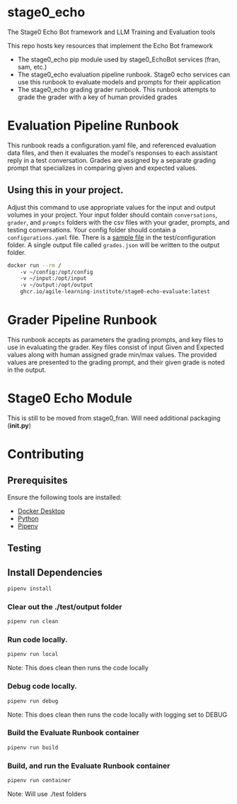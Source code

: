 # stage0_echo
The Stage0 Echo Bot framework and LLM Training and Evaluation tools

This repo hosts key resources that implement the Echo Bot framework
- The stage0_echo pip module used by stage0_EchoBot services (fran, sam, etc.)
- The stage0_echo evaluation pipeline runbook. Stage0 echo services can use this runbook to evaluate models and prompts for their application
- The stage0_echo grading grader runbook. This runbook attempts to grade the grader with a key of human provided grades

# Evaluation Pipeline Runbook
This runbook reads a configuration.yaml file, and referenced evaluation data files, and then it evaluates
the model's responses to each assistant reply in a test conversation. Grades are assigned by a separate grading prompt
that specializes in comparing given and expected values. 

## Using this in your project. 
Adjust this command to use appropriate values for the input and output volumes in your project. Your input folder should contain ``conversations``, ``grader``, and ``prompts`` folders with the csv files with your grader, prompts, and testing conversations. Your config folder should contain a ``configurations.yaml`` file. There is a [sample file](./test/configuration/configuration.yaml) in the test/configuration folder. A single output file called ``grades.json`` will be written to the output folder.
```bash
docker run --rm /
    -v ~/config:/opt/config
    -v ~/input:/opt/input
    -v ~/output:/opt/output
    ghcr.io/agile-learning-institute/stage0-echo-evaluate:latest
```

# Grader Pipeline Runbook
This runbook accepts as parameters the grading prompts, and key files to use in evaluating the grader. Key files consist of input Given and Expected values along with human assigned grade min/max values. The provided values are presented to the grading prompt, and their given grade is noted in the output.

# Stage0 Echo Module
This is still to be moved from stage0_fran. Will need additional packaging (__init.py__)

# Contributing

## Prerequisites

Ensure the following tools are installed:
- [Docker Desktop](https://www.docker.com/products/docker-desktop/)
- [Python](https://www.python.org/downloads/)
- [Pipenv](https://pipenv.pypa.io/en/latest/installation.html)

## Testing

## Install Dependencies
```bash
pipenv install
```

### Clear out the ./test/output folder
```bash
pipenv run clean
```

### Run code locally.
```bash
pipenv run local
```
Note: This does clean then runs the code locally

### Debug code locally.
```bash
pipenv run debug
```
Note: This does clean then runs the code locally with logging set to DEBUG

### Build the Evaluate Runbook container
```bash
pipenv run build
```

### Build, and run the Evaluate Runbook container
```bash
pipenv run container
```
Note: Will use ./test folders

